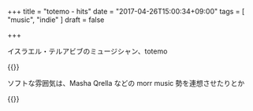 +++
title = "totemo - hits"
date = "2017-04-26T15:00:34+09:00"
tags = [
  "music", "indie"
]
draft = false

+++

イスラエル・テルアビブのミュージシャン、totemo

{{<youtube yK07Ox4bxEo>}}

ソフトな雰囲気は、Masha Qrella などの morr music 勢を連想させたりとか

{{<youtube WGrV6RzmD5o>}}

